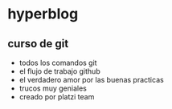 # hyperblog

## curso de git
* todos los comandos git
* el flujo de trabajo github
* el verdadero amor por las buenas practicas
* trucos muy geniales
* creado por platzi team

